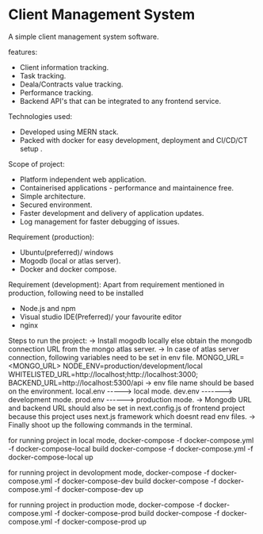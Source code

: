 # Client Management System

A simple client management system software.

features:
- Client information tracking.
- Task tracking.
- Deala/Contracts value tracking.
- Performance tracking.
- Backend API's that can be integrated to any frontend service.

Technologies used:
- Developed using MERN stack.
- Packed with docker for easy development, deployment and CI/CD/CT setup .

Scope of project:
- Platform independent web application.
- Containerised applications - performance and maintainence free.
- Simple architecture.
- Secured environment.
- Faster development and delivery of application updates.
- Log management for faster debugging of issues.

Requirement (production):
- Ubuntu(preferred)/ windows
- Mogodb (local or atlas server).
- Docker and docker compose.

Requirement (development):
Apart from requirement mentioned in production, following need to be installed
- Node.js and npm
- Visual studio IDE(Preferred)/ your favourite editor
- nginx

Steps to run the project:
-> Install mogodb locally else obtain the mongodb connection URL from the mongo atlas server.
-> In case of atlas server connection, following variables need to be set in env file.
    MONGO_URL=<MONGO_URL>
    NODE_ENV=production/development/local
    WHITELISTED_URL=http://localhost;http://localhost:3000;<other url that is allowed access the backend API>
    BACKEND_URL=http://localhost:5300/api
-> env file name should be based on the environment.
  local.env -----> local mode.
  dev.env -------> development mode.
  prod.env ------> production mode.
-> Mongodb URL and backend URL should also be set in next.config.js of frontend project because this project uses next.js framework which doesnt read env files.
-> Finally shoot up the following commands in the terminal.
  
  for running project in local mode,
  docker-compose -f docker-compose.yml -f docker-compose-local build
  docker-compose -f docker-compose.yml -f docker-compose-local up
  
  for running project in devolopment mode,
  docker-compose -f docker-compose.yml -f docker-compose-dev build
  docker-compose -f docker-compose.yml -f docker-compose-dev up
  
  for running project in production mode,
  docker-compose -f docker-compose.yml -f docker-compose-prod build
  docker-compose -f docker-compose.yml -f docker-compose-prod up
